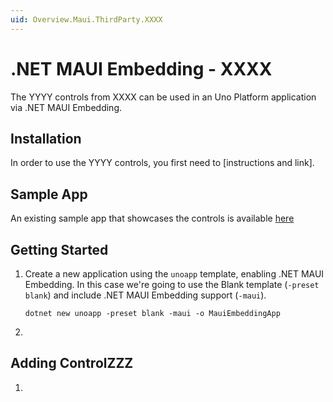 ```yaml
---
uid: Overview.Maui.ThirdParty.XXXX
---
```

# .NET MAUI Embedding - XXXX

The YYYY controls from XXXX can be used in an Uno Platform application via .NET MAUI Embedding. 

## Installation

In order to use the YYYY controls, you first need to [instructions and link].

## Sample App

An existing sample app that showcases the controls is available [here](LINK)

## Getting Started

1. Create a new application using the `unoapp` template, enabling .NET MAUI Embedding. In this case we're going to use the Blank template (`-preset blank`) and include .NET MAUI Embedding support (`-maui`).

    ```
    dotnet new unoapp -preset blank -maui -o MauiEmbeddingApp
    ```

1. 


## Adding ControlZZZ

1. 